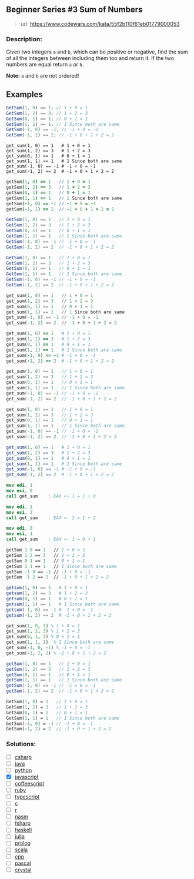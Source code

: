 ## Beginner Series #3 Sum of Numbers

> url: <https://www.codewars.com/kata/55f2b110f61eb01779000053>

### Description:

Given two integers `a` and `b`, which can be positive or negative, find the sum of all the integers between including them too and return it. If the two numbers are equal return `a` or `b`.

**Note:** `a` and `b` are not ordered!

## Examples

```javascript
GetSum(1, 0) == 1; // 1 + 0 = 1
GetSum(1, 2) == 3; // 1 + 2 = 3
GetSum(0, 1) == 1; // 0 + 1 = 1
GetSum(1, 1) == 1; // 1 Since both are same
GetSum(-1, 0) == -1; // -1 + 0 = -1
GetSum(-1, 2) == 2; // -1 + 0 + 1 + 2 = 2
```

```crystal
get_sum(1, 0) == 1   # 1 + 0 = 1
get_sum(1, 2) == 3   # 1 + 2 = 3
get_sum(0, 1) == 1   # 0 + 1 = 1
get_sum(1, 1) == 1   # 1 Since both are same
get_sum(-1, 0) == -1 # -1 + 0 = -1
get_sum(-1, 2) == 2  # -1 + 0 + 1 + 2 = 2
```

```coffeescript
getSum(1, 0) == 1   // 1 + 0 = 1
getSum(1, 2) == 3   // 1 + 2 = 3
getSum(0, 1) == 1   // 0 + 1 = 1
getSum(1, 1) == 1   // 1 Since both are same
getSum(-1, 0) == -1 // -1 + 0 = -1
getSum(-1, 2) == 2  // -1 + 0 + 1 + 2 = 2
```

```java
GetSum(1, 0) == 1   // 1 + 0 = 1
GetSum(1, 2) == 3   // 1 + 2 = 3
GetSum(0, 1) == 1   // 0 + 1 = 1
GetSum(1, 1) == 1   // 1 Since both are same
GetSum(-1, 0) == -1 // -1 + 0 = -1
GetSum(-1, 2) == 2  // -1 + 0 + 1 + 2 = 2
```

```csharp
GetSum(1, 0) == 1   // 1 + 0 = 1
GetSum(1, 2) == 3   // 1 + 2 = 3
GetSum(0, 1) == 1   // 0 + 1 = 1
GetSum(1, 1) == 1   // 1 Since both are same
GetSum(-1, 0) == -1 // -1 + 0 = -1
GetSum(-1, 2) == 2  // -1 + 0 + 1 + 2 = 2
```

```python
get_sum(1, 0) == 1   // 1 + 0 = 1
get_sum(1, 2) == 3   // 1 + 2 = 3
get_sum(0, 1) == 1   // 0 + 1 = 1
get_sum(1, 1) == 1   // 1 Since both are same
get_sum(-1, 0) == -1 // -1 + 0 = -1
get_sum(-1, 2) == 2  // -1 + 0 + 1 + 2 = 2
```

```ruby
get_sum(1, 0) == 1   # 1 + 0 = 1
get_sum(1, 2) == 3   # 1 + 2 = 3
get_sum(0, 1) == 1   # 0 + 1 = 1
get_sum(1, 1) == 1   # 1 Since both are same
get_sum(-1, 0) == -1 # -1 + 0 = -1
get_sum(-1, 2) == 2  # -1 + 0 + 1 + 2 = 2
```

```C
get_sum(1, 0) == 1   // 1 + 0 = 1
get_sum(1, 2) == 3   // 1 + 2 = 3
get_sum(0, 1) == 1   // 0 + 1 = 1
get_sum(1, 1) == 1   // 1 Since both are same
get_sum(-1, 0) == -1 // -1 + 0 = -1
get_sum(-1, 2) == 2  // -1 + 0 + 1 + 2 = 2
```

```cpp
get_sum(1, 0) == 1   // 1 + 0 = 1
get_sum(1, 2) == 3   // 1 + 2 = 3
get_sum(0, 1) == 1   // 0 + 1 = 1
get_sum(1, 1) == 1   // 1 Since both are same
get_sum(-1, 0) == -1 // -1 + 0 = -1
get_sum(-1, 2) == 2  // -1 + 0 + 1 + 2 = 2
```

```r
get_sum(1, 0) == 1   # 1 + 0 = 1
get_sum(1, 2) == 3   # 1 + 2 = 3
get_sum(0, 1) == 1   # 0 + 1 = 1
get_sum(1, 1) == 1   # 1 Since both are same
get_sum(-1, 0) == -1 # -1 + 0 = -1
get_sum(-1, 2) == 2  # -1 + 0 + 1 + 2 = 2
```

```nasm
mov edi, 1
mov esi, 0
call get_sum    ; EAX <- 1 = 1 + 0

mov edi, 1
mov esi, 2
call get_sum    ; EAX <- 3 = 1 + 2

mov edi, 0
mov esi, 1
call get_sum    ; EAX <- 1 = 0 + 1
```

```fsharp
getSum 1 0 == 1   // 1 + 0 = 1
getSum 1 2 == 3   // 1 + 2 = 3
getSum 0 1 == 1   // 0 + 1 = 1
getSum 1 1 == 1   // 1 Since both are same
getSum -1 0 == -1 // -1 + 0 = -1
getSum -1 2 == 2  // -1 + 0 + 1 + 2 = 2
```

```julia
getsum(1, 0) == 1   # 1 + 0 = 1
getsum(1, 2) == 3   # 1 + 2 = 3
getsum(0, 1) == 1   # 0 + 1 = 1
getsum(1, 1) == 1   # 1 Since both are same
getsum(-1, 0) == -1 # -1 + 0 = -1
getsum(-1, 2) == 2  # -1 + 0 + 1 + 2 = 2
```

```prolog
get_sum(1, 0, 1) % 1 + 0 = 1
get_sum(1, 2, 3) % 1 + 2 = 3
get_sum(0, 1, 3) % 0 + 1 = 1
get_sum(1, 1, 1)  % 1 Since both are same
get_sum(-1, 0, -1) % -1 + 0 = -1
get_sum(-1, 2, 2) % -1 + 0 + 1 + 2 = 2
```

```scala
getSum(1, 0) == 1   // 1 + 0 = 1
getSum(1, 2) == 3   // 1 + 2 = 3
getSum(0, 1) == 1   // 0 + 1 = 1
getSum(1, 1) == 1   // 1 Since both are same
getSum(-1, 0) == -1 // -1 + 0 = -1
getSum(-1, 2) == 2  // -1 + 0 + 1 + 2 = 2
```

```pascal
GetSum(1, 0) = 1   // 1 + 0 = 1
GetSum(1, 2) = 3   // 1 + 2 = 3
GetSum(0, 1) = 1   // 0 + 1 = 1
GetSum(1, 1) = 1   // 1 Since both are same
GetSum(-1, 0) = -1 // -1 + 0 = -1
GetSum(-1, 2) = 2  // -1 + 0 + 1 + 2 = 2
```

### Solutions:

- [ ] [csharp]()
- [ ] [java]()
- [ ] [python]()
- [x] [javascript](./01-solution.js)
- [ ] [coffeescript]()
- [ ] [ruby]()
- [ ] [typescript]()
- [ ] [c]()
- [ ] [r]()
- [ ] [nasm]()
- [ ] [fsharp]()
- [ ] [haskell]()
- [ ] [julia]()
- [ ] [prolog]()
- [ ] [scala]()
- [ ] [cpp]()
- [ ] [pascal]()
- [ ] [crystal]()
